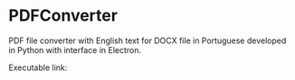 # PDFConverter

PDF file converter with English text for DOCX file in Portuguese developed in Python with interface in Electron.

Executable link: 
